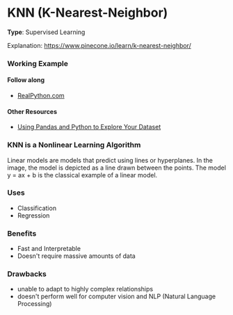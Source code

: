 # KNN (K-Nearest-Neighbor)

**Type**: Supervised Learning

Explanation: https://www.pinecone.io/learn/k-nearest-neighbor/

### Working Example

#### Follow along
- [RealPython.com](https://realpython.com/knn-python/)
#### Other Resources
- [Using Pandas and Python to Explore Your Dataset](https://realpython.com/pandas-python-explore-dataset/)

### KNN is a Nonlinear Learning Algorithm

Linear models are models that predict using lines or hyperplanes. In the image, the model is depicted as a line drawn between the points. The model y = ax + b is the classical example of a linear model.

### Uses
- Classification
- Regression

### Benefits
- Fast and Interpretable
- Doesn't require massive amounts of data

### Drawbacks
- unable to adapt to highly complex relationships
- doesn't perform well for computer vision and NLP (Natural Language Processing)